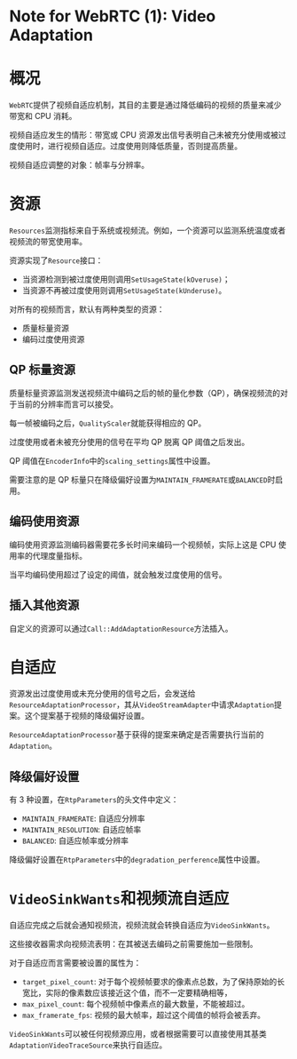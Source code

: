 # Note for WebRTC (1): Video Adaptation


# 概况

`WebRTC`提供了视频自适应机制，其目的主要是通过降低编码的视频的质量来减少带宽和 CPU 消耗。

视频自适应发生的情形：带宽或 CPU 资源发出信号表明自己未被充分使用或被过度使用时，进行视频自适应。过度使用则降低质量，否则提高质量。

视频自适应调整的对象：帧率与分辨率。

# 资源

`Resources`监测指标来自于系统或视频流。例如，一个资源可以监测系统温度或者视频流的带宽使用率。

资源实现了`Resource`接口：

-   当资源检测到被过度使用则调用`SetUsageState(kOveruse)`；
-   当资源不再被过度使用则调用`SetUsageState(kUnderuse)`。

对所有的视频而言，默认有两种类型的资源：

-   质量标量资源
-   编码过度使用资源

## QP 标量资源

质量标量资源监测发送视频流中编码之后的帧的量化参数（QP），确保视频流的对于当前的分辨率而言可以接受。

每一帧被编码之后，`QualityScaler`就能获得相应的 QP。

过度使用或者未被充分使用的信号在平均 QP 脱离 QP 阈值之后发出。

QP 阈值在`EncoderInfo`中的`scaling_settings`属性中设置。

需要注意的是 QP 标量只在降级偏好设置为`MAINTAIN_FRAMERATE`或`BALANCED`时启用。

## 编码使用资源

编码使用资源监测编码器需要花多长时间来编码一个视频帧，实际上这是 CPU 使用率的代理度量指标。

当平均编码使用超过了设定的阈值，就会触发过度使用的信号。

## 插入其他资源

自定义的资源可以通过`Call::AddAdaptationResource`方法插入。

# 自适应

资源发出过度使用或未充分使用的信号之后，会发送给`ResourceAdaptationProcessor`，其从`VideoStreamAdapter`中请求`Adaptation`提案。这个提案基于视频的降级偏好设置。

`ResourceAdaptationProcessor`基于获得的提案来确定是否需要执行当前的`Adaptation`。

## 降级偏好设置

有 3 种设置，在`RtpParameters`的头文件中定义：

-   `MAINTAIN_FRAMERATE`: 自适应分辨率
-   `MAINTAIN_RESOLUTION`: 自适应帧率
-   `BALANCED`: 自适应帧率或分辨率

降级偏好设置在`RtpParameters`中的`degradation_perference`属性中设置。

# `VideoSinkWants`和视频流自适应

自适应完成之后就会通知视频流，视频流就会转换自适应为`VideoSinkWants`。

这些接收器需求向视频流表明：在其被送去编码之前需要施加一些限制。

对于自适应而言需要被设置的属性为：

-   `target_pixel_count`: 对于每个视频帧要求的像素点总数，为了保持原始的长宽比，实际的像素数应该接近这个值，而不一定要精确相等，
-   `max_pixel_count`: 每个视频帧中像素点的最大数量，不能被超过。
-   `max_framerate_fps`: 视频的最大帧率，超过这个阈值的帧将会被丢弃。

`VideoSinkWants`可以被任何视频源应用，或者根据需要可以直接使用其基类`AdaptationVideoTraceSource`来执行自适应。

